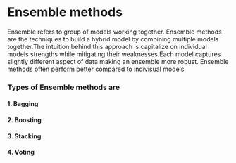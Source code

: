 <h1> Ensemble methods </h1>


<p> Ensemble refers to group of models working together. Ensemble methods are the techniques to build a hybrid model by combining multiple models together.The intuition behind this approach is capitalize on individual models strengths while mitigating their weaknesses.Each model captures slightly different aspect of data making an ensemble more robust. Ensemble methods often perform better compared to indivisual models </p>
<h3>Types of Ensemble methods are </h2>
<h4>    1. Bagging</h4>
<h4>    2. Boosting</h4>
<h4>    3. Stacking</h4>
<h4>    4. Voting</h4>
